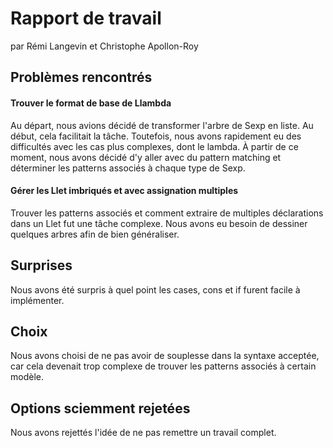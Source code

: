 # Rapport de travail

par Rémi Langevin
et  Christophe Apollon-Roy

## Problèmes rencontrés

#### Trouver le format de base de Llambda

Au départ, nous avions décidé de transformer l'arbre de Sexp en liste. Au début,
cela facilitait la tâche. Toutefois, nous avons rapidement eu des difficultés
avec les cas plus complexes, dont le lambda. À partir de ce moment, nous avons
décidé d'y aller avec du pattern matching et déterminer les patterns associés à
chaque type de Sexp.

#### Gérer les Llet imbriqués et avec assignation multiples

Trouver les patterns associés et comment extraire de multiples déclarations dans un Llet fut une tâche complexe. Nous avons eu besoin de dessiner quelques arbres afin de bien généraliser.

## Surprises

Nous avons été surpris à quel point les cases, cons et if furent facile à
implémenter.

## Choix

Nous avons choisi de ne pas avoir de souplesse dans la syntaxe acceptée,
car cela devenait trop complexe de trouver les patterns associés à certain modèle.

## Options sciemment rejetées

Nous avons rejettés l'idée de ne pas remettre un travail complet.
